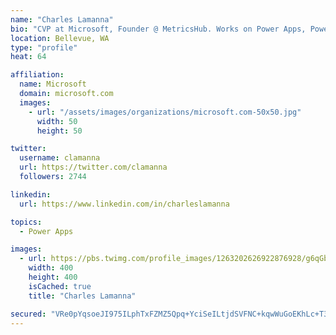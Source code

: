 ```yaml
---
name: "Charles Lamanna"
bio: "CVP at Microsoft, Founder @ MetricsHub. Works on Power Apps, Power Automate, Power Virtual Agent, Common Data Service and Dynamics 365."
location: Bellevue, WA
type: "profile"
heat: 64

affiliation:
  name: Microsoft
  domain: microsoft.com
  images:
    - url: "/assets/images/organizations/microsoft.com-50x50.jpg"
      width: 50
      height: 50

twitter:
  username: clamanna
  url: https://twitter.com/clamanna
  followers: 2744

linkedin:
  url: https://www.linkedin.com/in/charleslamanna

topics:
  - Power Apps

images:
  - url: https://pbs.twimg.com/profile_images/1263202626922876928/g6qGbHZ-_400x400.jpg
    width: 400
    height: 400
    isCached: true
    title: "Charles Lamanna"

secured: "VRe0pYqsoeJI975ILphTxFZMZ5Qpq+YciSeILtjdSVFNC+kqwWuGoEKhLc+T35n77blnbQ7/3m4SbbGGih9Sk9WgSbdyop2auriD5vgdis8SPYEPpTCt/SGagVc/lAaSGadbN2vkuaggMCHtwx753Ht9vq/emgdFFB+XVkVE5Kqkdq+4fn8dgc/dVkMB0dO+deCu4UVVfmf3s7gwKwfTW+BJgOWy25w1Ygo8nbnhnejsbpHfI9BF2BAg82t8DfhpOGAUjPDGLoAi1cDpnYKJJfaHAk5UGbz3ZYZf2f4h39YMCoIFUtz9G53cxJWqnvtexJlsMvm+D61koKua6+TBCZdLYxiZstSUgvtdHDbgUVJv5lCtC43sqf/T33WmqD7ZT3yGqmIpHNdyt6bOyijm38RmLraPbzWRwtlUibf+NTw=;NJo4pihQpSBB7EFWUD3KFA=="
---
```


